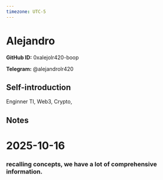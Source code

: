 ```yaml
---
timezone: UTC-5
---
```


# Alejandro

**GitHub ID:** 0xalejolr420-boop

**Telegram:** @alejandrolr420

## Self-introduction

Enginner TI, Web3, Crypto,

## Notes

<!-- Content_START -->
# 2025-10-16
<!-- DAILY_CHECKIN_2025-10-16_START -->
### recalling concepts, we have a lot of comprehensive information.
<!-- DAILY_CHECKIN_2025-10-16_END -->
<!-- Content_END -->
